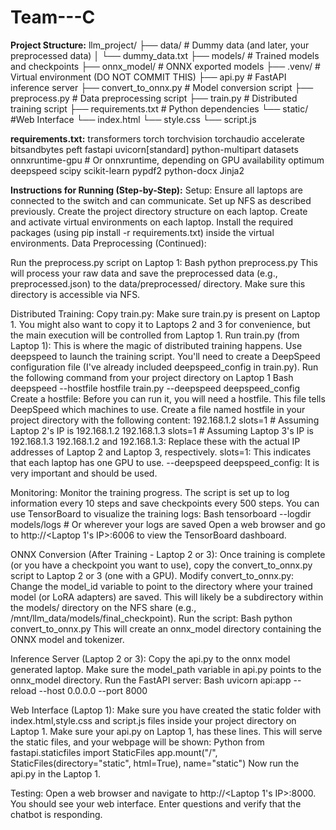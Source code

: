 # Team---C

**Project Structure:**
llm_project/
├── data/             # Dummy data (and later, your preprocessed data)
│   └── dummy_data.txt
├── models/           # Trained models and checkpoints
├── onnx_model/    # ONNX exported models
├── .venv/            # Virtual environment (DO NOT COMMIT THIS)
├── api.py          # FastAPI inference server
├── convert_to_onnx.py  # Model conversion script
├── preprocess.py   # Data preprocessing script
├── train.py        # Distributed training script
├── requirements.txt # Python dependencies
└── static/         #Web Interface
      └── index.html
      └── style.css
      └── script.js

**requirements.txt:**
transformers
torch
torchvision
torchaudio
accelerate
bitsandbytes
peft
fastapi
uvicorn[standard]
python-multipart
datasets
onnxruntime-gpu # Or onnxruntime, depending on GPU availability
optimum
deepspeed
scipy
scikit-learn
pypdf2
python-docx
Jinja2


**Instructions for Running (Step-by-Step):**
Setup:
Ensure all laptops are connected to the switch and can communicate.
Set up NFS as described previously.
Create the project directory structure on each laptop.
Create and activate virtual environments on each laptop.
Install the required packages (using pip install -r requirements.txt) inside the virtual environments.
Data Preprocessing (Continued):

Run the preprocess.py script on Laptop 1:
Bash
python preprocess.py
This will process your raw data and save the preprocessed data (e.g., preprocessed.json) to the data/preprocessed/ directory. Make sure this directory is accessible via NFS.

Distributed Training:
Copy train.py: Make sure train.py is present on Laptop 1.  You might also want to copy it to Laptops 2 and 3 for convenience, but the main execution will be controlled from Laptop 1.
Run train.py (from Laptop 1): This is where the magic of distributed training happens.  Use deepspeed to launch the training script.  You'll need to create a DeepSpeed configuration file (I've already included deepspeed_config in train.py).  Run the following command from your project directory on Laptop 1
Bash
deepspeed --hostfile hostfile train.py --deepspeed deepspeed_config
Create a hostfile: Before you can run it, you will need a hostfile. This file tells DeepSpeed which machines to use.  Create a file named hostfile in your project directory with the following content:
192.168.1.2 slots=1 # Assuming Laptop 2's IP is 192.168.1.2
192.168.1.3 slots=1 # Assuming Laptop 3's IP is 192.168.1.3
192.168.1.2 and 192.168.1.3: Replace these with the actual IP addresses of Laptop 2 and Laptop 3, respectively.
slots=1: This indicates that each laptop has one GPU to use.
--deepspeed deepspeed_config: It is very important and should be used.

Monitoring: Monitor the training progress.  The script is set up to log information every 10 steps and save checkpoints every 500 steps.  You can use TensorBoard to visualize the training logs:
Bash
tensorboard --logdir models/logs  # Or wherever your logs are saved
Open a web browser and go to http://<Laptop 1's IP>:6006 to view the TensorBoard dashboard.

ONNX Conversion (After Training - Laptop 2 or 3):
Once training is complete (or you have a checkpoint you want to use), copy the convert_to_onnx.py script to Laptop 2 or 3 (one with a GPU).
Modify convert_to_onnx.py: Change the model_id variable to point to the directory where your trained model (or LoRA adapters) are saved. This will likely be a subdirectory within the models/ directory on the NFS share (e.g., /mnt/llm_data/models/final_checkpoint).
Run the script:
Bash
python convert_to_onnx.py
This will create an onnx_model directory containing the ONNX model and tokenizer.

Inference Server (Laptop 2 or 3):
Copy the api.py to the onnx model generated laptop.
Make sure the model_path variable in api.py points to the onnx_model directory.
Run the FastAPI server:
Bash
uvicorn api:app --reload --host 0.0.0.0 --port 8000

Web Interface (Laptop 1):
Make sure you have created the static folder with index.html,style.css and script.js files inside your project directory on Laptop 1.
Make sure your api.py on Laptop 1, has these lines. This will serve the static files, and your webpage will be shown:
Python
from fastapi.staticfiles import StaticFiles
app.mount("/", StaticFiles(directory="static", html=True), name="static")
Now run the api.py in the Laptop 1.

Testing:
Open a web browser and navigate to http://<Laptop 1's IP>:8000. You should see your web interface.
Enter questions and verify that the chatbot is responding.
